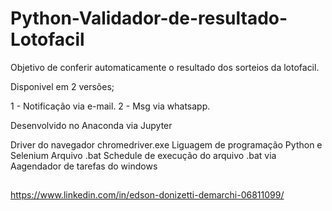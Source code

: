 
# Python-Validador-de-resultado-Lotofacil

Objetivo de conferir automaticamente o resultado dos sorteios da lotofacil.

Disponivel em 2 versões;

1 - Notificação via e-mail.
2 - Msg via whatsapp.

Desenvolvido no Anaconda via Jupyter 

Driver do navegador chromedriver.exe
Liguagem de programação Python e Selenium
Arquivo .bat
Schedule de execução do arquivo .bat via Aagendador de tarefas do windows

##


https://www.linkedin.com/in/edson-donizetti-demarchi-06811099/












